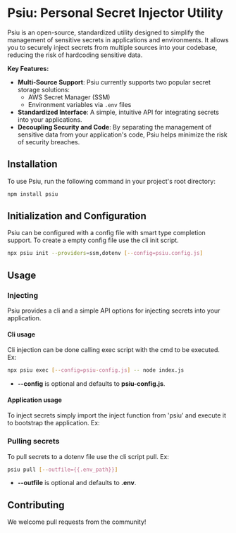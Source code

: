 # **Psiu: Personal Secret Injector Utility**

Psiu is an open-source, standardized utility designed to simplify the management of sensitive secrets in applications and environments. It allows you to securely inject secrets from multiple sources into your codebase, reducing the risk of hardcoding sensitive data.

**Key Features:**

- **Multi-Source Support**: Psiu currently supports two popular secret storage solutions:
  - AWS Secret Manager (SSM)
  - Environment variables via `.env` files
- **Standardized Interface**: A simple, intuitive API for integrating secrets into your applications.
- **Decoupling Security and Code**: By separating the management of sensitive data from your application's code, Psiu helps minimize the risk of security breaches.

## **Installation**

To use Psiu, run the following command in your project's root directory:

```bash
npm install psiu
```

## **Initialization and Configuration**

Psiu can be configured with a config file with smart type completion support. To create a empty config file use the cli init script.

```bash
npx psiu init --providers=ssm,dotenv [--config=psiu.config.js]
```

## **Usage**

### Injecting

Psiu provides a cli and a simple API options for injecting secrets into your application.

#### Cli usage

Cli injection can be done calling exec script with the cmd to be executed. Ex:

```bash
npx psiu exec [--config=psiu-config.js] -- node index.js
```

- **--config** is optional and defaults to **psiu-config.js**.

#### Application usage

To inject secrets simply import the inject function from 'psiu' and execute it to bootstrap the application. Ex:

### Pulling secrets

To pull secrets to a dotenv file use the cli script pull. Ex:

```bash
psiu pull [--outfile={{.env_path}}]
```

- **--outfile** is optional and defaults to **.env**.

## **Contributing**

We welcome pull requests from the community!
